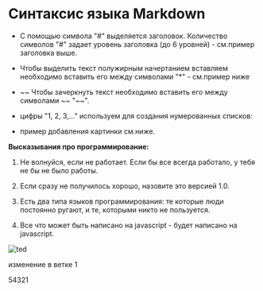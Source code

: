 # Синтаксис языка Markdown

* С помощью символа "#" выделяется заголовок. Количество символов "#" задает уровень заголовка (до 6 уровней) - см.пример заголовка выше.

* Чтобы выделить текст полужирным начертанием вставляем необходимо вставить его между символами "*" - см.пример ниже

* ~~ Чтобы зачеркнуть текст необходимо вставить его между символами ~~ "~~".

* цифры "1, 2, 3,..." используем для создания нумерованных списков:

* пример добавления картинки см.ниже.

**Высказывания про программирование:**

1. Не волнуйся, если не работает. Если бы все всегда работало, у тебя не бы не было работы.

2. Если сразу не получилось хорошо, назовите это версией 1.0.

3. Есть два типа языков программирования: те которые люди постоянно ругают, и те, которыми никто не пользуется.

4. Все что может быть написано на javascript - будет написано на javascript.

![ted](/ted.jpg)

изменение в ветке 1

54321